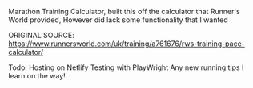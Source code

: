 Marathon Training Calculator, built this off the calculator that Runner's World provided, However did lack some functionality that I wanted


ORIGINAL SOURCE: https://www.runnersworld.com/uk/training/a761676/rws-training-pace-calculator/

Todo: 
Hosting on Netlify
Testing with PlayWright
Any new running tips I learn on the way!
